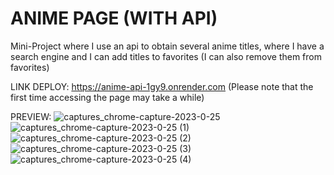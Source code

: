 # ANIME PAGE (WITH API)
Mini-Project where I use an api to obtain several anime titles, where I have a search engine and I can add titles to favorites (I can also remove them from favorites)

LINK DEPLOY: https://anime-api-1gy9.onrender.com (Please note that the first time accessing the page may take a while)

PREVIEW:
![captures_chrome-capture-2023-0-25](https://user-images.githubusercontent.com/83016257/214660153-18305160-a7e7-4d0b-95ab-4a59e2abcaf3.png)
![captures_chrome-capture-2023-0-25 (1)](https://user-images.githubusercontent.com/83016257/214660165-b97eae33-e460-4f54-8a5d-c4ed6f2b2eb1.png)
![captures_chrome-capture-2023-0-25 (2)](https://user-images.githubusercontent.com/83016257/214660172-b1439061-cfca-4fb7-b8db-9c0552781ab2.png)
![captures_chrome-capture-2023-0-25 (3)](https://user-images.githubusercontent.com/83016257/214660205-f680e2d5-55a9-4897-b9d2-125c4e0b4cd2.png)
![captures_chrome-capture-2023-0-25 (4)](https://user-images.githubusercontent.com/83016257/214660212-814a8ff0-8e77-41ac-bee6-1bfae80734c3.png)
